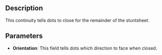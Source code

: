 ## Description

This continuity tells dots to close for the remainder of the stuntsheet.

## Parameters

- **Orientation**: This field tells dots which direction to face when closed.
